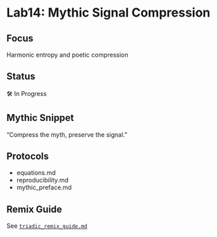 # Lab14: Mythic Signal Compression

## Focus
Harmonic entropy and poetic compression

## Status
🛠️ In Progress

## Mythic Snippet
“Compress the myth, preserve the signal.”

## Protocols
- equations.md
- reproducibility.md
- mythic_preface.md

## Remix Guide
See [`triadic_remix_guide.md`](https://github.com/umaywant2/TriadicFrameworks/blob/main/triadic_remix_guide.md)

